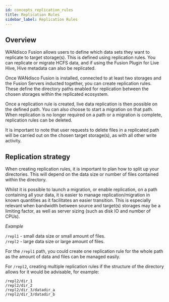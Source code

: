 ```yaml
---
id: concepts_replication_rules
title: Replication Rules
sidebar_label: Replication Rules
---
```


## Overview

WANdisco Fusion allows users to define which data sets they want to replicate to target storage(s). This is defined using replication rules.
You can replicate or migrate HCFS data, and if using the Fusion Plugin for Live Hive, Hive metadata can also be replicated.

Once WANdisco Fusion is installed, connected to at least two storages and the Fusion Servers inducted together, you can create replication rules. These define the directory paths enabled for replication between the chosen storages within the replicated ecosystem.

Once a replication rule is created, live data replication is then possible on the defined path. You can also choose to start a migration on that path. When replication is no longer required on a path or a migration is complete, replication rules can be deleted.

It is important to note that user requests to delete files in a replicated path will be carried out on the chosen target storage(s), as with all other write activity.

## Replication strategy

When creating replication rules, it is important to plan how to split up your directories. This will depend on the data size or number of files contained within the directory.

Whilst it is possible to launch a migration, or enable replication, on a path containing all your data, it is easier to manage replication/migration in known quantities as it facilitates an easier transition. This is especially relevant when bandwidth between source and target(s) storages may be a limiting factor, as well as server sizing (such as disk IO and number of CPUs).

_Example_

`/repl1` - small data size or small amount of files.  
`/repl2` - large data size or large amount of files.

For the `/repl1` path, you could create one replication rule for the whole path as the amount of data and files can be managed easily.

For `/repl2`, creating multiple replication rules if the structure of the directory allows for it would be advisable, for example:

`/repl2/dir_1`  
`/repl2/dir_2`  
`/repl2/dir_3/datadir_a`  
`/repl2/dir_3/datadir_b`
